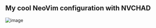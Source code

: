 ## My cool NeoVim configuration with NVCHAD

![image](https://github.com/dask-58/dot-files/assets/140686560/e0a84893-2bfe-4622-b1d8-d2954a06a551)
